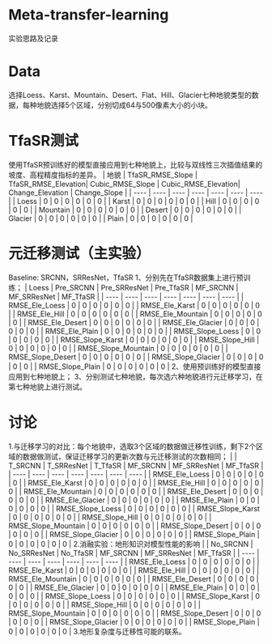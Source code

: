 # Meta-transfer-learning
实验思路及记录
# Data
选择Loess、Karst、Mountain、Desert、Flat、Hill、Glacier七种地貌类型的数据，每种地貌选择5个区域，分别切成64与500像素大小的小块。
# TfaSR测试
使用TfaSR预训练好的模型直接应用到七种地貌上，比较与双线性三次插值结果的坡度、高程精度指标的差异。
|  地貌   | TfaSR_RMSE_Slope  | TfaSR_RMSE_Elevation| Cubic_RMSE_Slope  | Cubic_RMSE_Elevation| Change_Elevation | Change_Slope | 
|  ----  | ----  | ----  | ----  | ----  | ----  | ----  |
| Loess  | 0 | 0 | 0 | 0 | 0 | 0 | 
| Karst  | 0 | 0 | 0 | 0 | 0 | 0 | 
| Hill   | 0 | 0 | 0 | 0 | 0 | 0 |
| Mountain | 0 | 0 | 0 | 0 | 0 | 0 | 
| Desert   | 0 | 0 | 0 | 0 | 0 | 0 | 
| Glacier  | 0 | 0 | 0 | 0 | 0 | 0 | 
| Plain    | 0 | 0 | 0 | 0 | 0 | 0 | 
# 元迁移测试（主实验）
Baseline: SRCNN，SRResNet，TfaSR
1、分别先在TfaSR数据集上进行预训练；
|  Loess  | Pre_SRCNN  | Pre_SRResNet | Pre_TfaSR  |  MF_SRCNN  | MF_SRResNet | MF_TfaSR |
|  ----   | ----  | ----  | ----  | ----  | ----  | ----  |
| RMSE_Ele_Loess | 0 | 0 | 0 | 0 | 0 | 0 |
| RMSE_Ele_Karst | 0 | 0 | 0 | 0 | 0 | 0 |
| RMSE_Ele_Hill | 0 | 0 | 0 | 0 | 0 | 0 |
| RMSE_Ele_Mountain | 0 | 0 | 0 | 0 | 0 | 0 |
| RMSE_Ele_Desert | 0 | 0 | 0 | 0 | 0 | 0 |
| RMSE_Ele_Glacier | 0 | 0 | 0 | 0 | 0 | 0 |
| RMSE_Ele_Plain | 0 | 0 | 0 | 0 | 0 | 0 |
| RMSE_Slope_Loess | 0 | 0 | 0 | 0 | 0 | 0 |
| RMSE_Slope_Karst | 0 | 0 | 0 | 0 | 0 | 0 |
| RMSE_Slope_Hill | 0 | 0 | 0 | 0 | 0 | 0 |
| RMSE_Slope_Mountain | 0 | 0 | 0 | 0 | 0 | 0 |
| RMSE_Slope_Desert | 0 | 0 | 0 | 0 | 0 | 0 |
| RMSE_Slope_Glacier | 0 | 0 | 0 | 0 | 0 | 0 |
| RMSE_Slope_Plain | 0 | 0 | 0 | 0 | 0 | 0 |
2、使用预训练好的模型直接应用到七种地貌上；
3、分别测试七种地貌，每次选六种地貌进行元迁移学习，在第七种地貌上进行测试。
#  讨论
1.与迁移学习的对比：每个地貌中，选取3个区域的数据做迁移性训练，剩下2个区域的数据做测试，保证迁移学习的更新次数与元迁移测试的次数相同；
|         | T_SRCNN  | T_SRResNet | T_TfaSR  |  MF_SRCNN  | MF_SRResNet | MF_TfaSR |
|  ----   | ----  | ----  | ----  | ----  | ----  | ----  |
| RMSE_Ele_Loess | 0 | 0 | 0 | 0 | 0 | 0 |
| RMSE_Ele_Karst | 0 | 0 | 0 | 0 | 0 | 0 |
| RMSE_Ele_Hill | 0 | 0 | 0 | 0 | 0 | 0 |
| RMSE_Ele_Mountain | 0 | 0 | 0 | 0 | 0 | 0 |
| RMSE_Ele_Desert | 0 | 0 | 0 | 0 | 0 | 0 |
| RMSE_Ele_Glacier | 0 | 0 | 0 | 0 | 0 | 0 |
| RMSE_Ele_Plain | 0 | 0 | 0 | 0 | 0 | 0 |
| RMSE_Slope_Loess | 0 | 0 | 0 | 0 | 0 | 0 |
| RMSE_Slope_Karst | 0 | 0 | 0 | 0 | 0 | 0 |
| RMSE_Slope_Hill | 0 | 0 | 0 | 0 | 0 | 0 |
| RMSE_Slope_Mountain | 0 | 0 | 0 | 0 | 0 | 0 |
| RMSE_Slope_Desert | 0 | 0 | 0 | 0 | 0 | 0 |
| RMSE_Slope_Glacier | 0 | 0 | 0 | 0 | 0 | 0 |
| RMSE_Slope_Plain | 0 | 0 | 0 | 0 | 0 | 0 |
2.消融实验：地形知识对模型性能的影响
|         | No_SRCNN  | No_SRResNet | No_TfaSR  |  MF_SRCNN  | MF_SRResNet | MF_TfaSR |
|  ----   | ----  | ----  | ----  | ----  | ----  | ----  |
| RMSE_Ele_Loess | 0 | 0 | 0 | 0 | 0 | 0 |
| RMSE_Ele_Karst | 0 | 0 | 0 | 0 | 0 | 0 |
| RMSE_Ele_Hill | 0 | 0 | 0 | 0 | 0 | 0 |
| RMSE_Ele_Mountain | 0 | 0 | 0 | 0 | 0 | 0 |
| RMSE_Ele_Desert | 0 | 0 | 0 | 0 | 0 | 0 |
| RMSE_Ele_Glacier | 0 | 0 | 0 | 0 | 0 | 0 |
| RMSE_Ele_Plain | 0 | 0 | 0 | 0 | 0 | 0 |
| RMSE_Slope_Loess | 0 | 0 | 0 | 0 | 0 | 0 |
| RMSE_Slope_Karst | 0 | 0 | 0 | 0 | 0 | 0 |
| RMSE_Slope_Hill | 0 | 0 | 0 | 0 | 0 | 0 |
| RMSE_Slope_Mountain | 0 | 0 | 0 | 0 | 0 | 0 |
| RMSE_Slope_Desert | 0 | 0 | 0 | 0 | 0 | 0 |
| RMSE_Slope_Glacier | 0 | 0 | 0 | 0 | 0 | 0 |
| RMSE_Slope_Plain | 0 | 0 | 0 | 0 | 0 | 0 |
3.地形复杂度与迁移性可能的联系。
